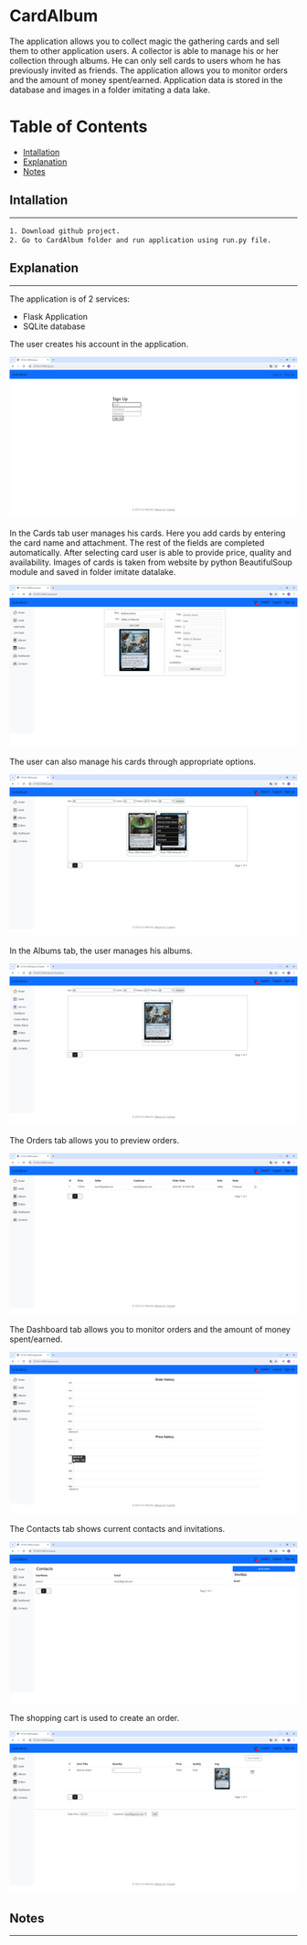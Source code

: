 # CardAlbum

The application allows you to collect magic the gathering cards and sell them to other application users.
A collector is able to manage his or her collection through albums. 
He can only sell cards to users whom he has previously invited as friends.
The application allows you to monitor orders and the amount of money spent/earned.
Application data is stored in the database and images in a folder imitating a data lake.

# Table of Contents</h1>

 - [Intallation](#installation) 
 - [Explanation](#explanation) 
 - [Notes](#notes) 

## Intallation
---
    1. Download github project.
    2. Go to CardAlbum folder and run application using run.py file.

## Explanation
---
The application is of 2 services:

- Flask Application
- SQLite database


The user creates his account in the application.

![Alt text](readme_img/signup.png) 


In the Cards tab user manages his cards. 
Here you add cards by entering the card name and attachment.
The rest of the fields are completed automatically. After selecting card user is able to provide price, quality
and availability. Images of cards is taken from website by python BeautifulSoup module
and saved in folder imitate datalake.

![Alt text](readme_img/add_cards.png) 

The user can also manage his cards through appropriate options.

![Alt text](readme_img/list_cards.png) 

In the Albums tab, the user manages his albums.

![Alt text](readme_img/manage_album.png) 

The Orders tab allows you to preview orders.

![Alt text](readme_img/orders.png) 

The Dashboard tab allows you to monitor orders and the amount of money spent/earned.

![Alt text](readme_img/dashboards.png) 

The Contacts tab shows current contacts and invitations.

![Alt text](readme_img/contacts.png) 

The shopping cart is used to create an order.

![Alt text](readme_img/basket.png)  
## Notes
---
